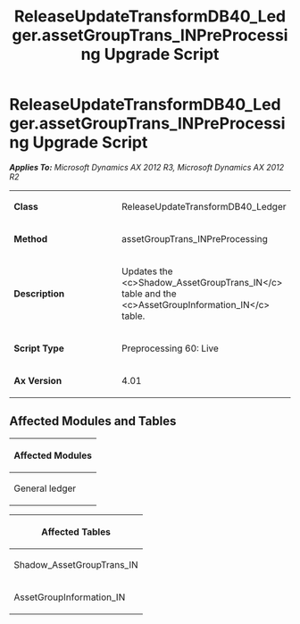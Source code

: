 ﻿---
title: ReleaseUpdateTransformDB40_Ledger.assetGroupTrans_INPreProcessing Upgrade Script
TOCTitle: ReleaseUpdateTransformDB40_Ledger.assetGroupTrans_INPreProcessing Upgrade Script
ms:assetid: b24df27d-7f4a-a59b-4017-04bf3b44d31e
ms:mtpsurl: https://msdn.microsoft.com/en-us/library/JJ736921(v=AX.60)
ms:contentKeyID: 49710605
ms.date: 05/18/2015
mtps_version: v=AX.60
---

# ReleaseUpdateTransformDB40\_Ledger.assetGroupTrans\_INPreProcessing Upgrade Script 


_**Applies To:** Microsoft Dynamics AX 2012 R3, Microsoft Dynamics AX 2012 R2_

<table>
<colgroup>
<col style="width: 50%" />
<col style="width: 50%" />
</colgroup>
<tbody>
<tr class="odd">
<td><p><strong>Class</strong></p></td>
<td><p>ReleaseUpdateTransformDB40_Ledger</p></td>
</tr>
<tr class="even">
<td><p><strong>Method</strong></p></td>
<td><p>assetGroupTrans_INPreProcessing</p></td>
</tr>
<tr class="odd">
<td><p><strong>Description</strong></p></td>
<td><p>Updates the &lt;c&gt;Shadow_AssetGroupTrans_IN&lt;/c&gt; table and the &lt;c&gt;AssetGroupInformation_IN&lt;/c&gt; table.</p></td>
</tr>
<tr class="even">
<td><p><strong>Script Type</strong></p></td>
<td><p>Preprocessing 60: Live</p></td>
</tr>
<tr class="odd">
<td><p><strong>Ax Version</strong></p></td>
<td><p>4.01</p></td>
</tr>
</tbody>
</table>


## Affected Modules and Tables

<table>
<colgroup>
<col style="width: 100%" />
</colgroup>
<thead>
<tr class="header">
<th><p>Affected Modules</p></th>
</tr>
</thead>
<tbody>
<tr class="odd">
<td><p>General ledger</p></td>
</tr>
</tbody>
</table>


<table>
<colgroup>
<col style="width: 100%" />
</colgroup>
<thead>
<tr class="header">
<th><p>Affected Tables</p></th>
</tr>
</thead>
<tbody>
<tr class="odd">
<td><p>Shadow_AssetGroupTrans_IN</p></td>
</tr>
<tr class="even">
<td><p>AssetGroupInformation_IN</p></td>
</tr>
</tbody>
</table>

  



